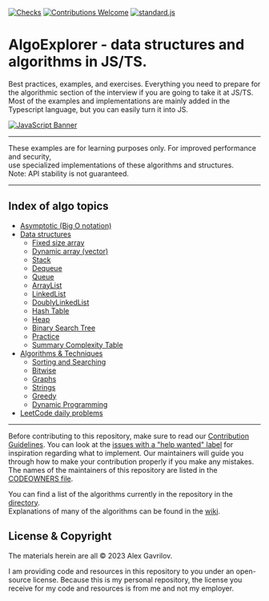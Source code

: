 <div align="left">
  
[![Checks][checks]][actions]
[![Contributions Welcome][welcome]](CONTRIBUTING.md)
[![standard.js][standard-logo]][standard-js]
  
</div>

<!-- Front Matter -->

# AlgoExplorer - data structures and algorithms in JS/TS. 

Best practices, examples, and exercises. Everything you need to prepare for the algorithmic section of the interview if you are going to take it at JS/TS.
Most of the examples and implementations are mainly added in the Typescript language, but you can easily turn it into JS.

<!-- Banner -->
[![JavaScript Banner][banner]](DIRECTORY.md)

***

<!-- Disclaimer -->
<div align="left">
These examples are for learning purposes only. For improved performance and security,<br/>
use specialized implementations of these algorithms and structures.<br/>
Note: API stability is not guaranteed.
</div>

***

## Index of algo topics

* [Asymptotic (Big O notation)](./asymptotics/Asymptotics.md)
* [Data structures](./data_structures/DataStructures.md)
    * [Fixed size array](#FixedSizeArray)
    * [Dynamic array (vector)](#DynamicArray)
    * [Stack](#Stack)
    * [Dequeue](#Dequeue)
    * [Queue](#Queue)
    * [ArrayList](#ArrayList)
    * [LinkedList](#LinkedList)
    * [DoublyLinkedList](#DoublyLinkedList)
    * [Hash Table](#HashTable)
    * [Heap](#Heap)
    * [Binary Search Tree](#BinarySearchTree)
    * [Practice](#Practice)
    * [Summary Complexity Table](#SummaryComplexityTable)
* [Algorithms & Techniques](#Algorithms)
    * [Sorting and Searching](#SortingSearching)
    * [Bitwise](#Bitwise)
    * [Graphs](#Graphs)
    * [Strings](#Graphs)
    * [Greedy](#Greedy)
    * [Dynamic Programming](#DP)
* [LeetCode daily problems](./leetcode_daily/INDEX.md)


***

Before contributing to this repository, make sure to read our [Contribution Guidelines](CONTRIBUTING.md). You can look
at the [issues with a "help wanted" label][help-wanted] for inspiration regarding what to implement.
Our maintainers will guide you through how to make your contribution properly if you make any mistakes.
The names of the maintainers of this repository are listed in the [CODEOWNERS file](.github/CODEOWNERS).

You can find a list of the algorithms currently in the repository in the [directory](DIRECTORY.md).<br/>
Explanations of many of the algorithms can be found in the [wiki][explanation].

## License & Copyright

The materials herein are all &copy; 2023 Alex Gavrilov.

I am providing code and resources in this repository to you under an open-source license. Because this is my personal repository, the license you receive for my code and resources is from me and not my employer.
<!-- Banner Image -->

[banner]: https://github.com/AlexGavrilov939/AlgoExplorer/assets/5443983/9a385e3a-b494-44a7-917e-9a09677b0b62

<!-- Badge Links -->

[standard-logo]: https://img.shields.io/badge/code%20style-standardjs-%23f3df49
[welcome]: https://img.shields.io/static/v1.svg?label=Contributions&message=Welcome&color=0059b3
[checks]: https://img.shields.io/github/actions/workflow/status/TheAlgorithms/JavaScript/Ci.yml?branch=master&label=checks

<!-- External Links -->

[standard-js]: https://standardjs.com/
[actions]: https://github.com/AlexGavrilov939/AlgoExplorer/actions
[explanation]: https://github.com/AlexGavrilov939/AlgoExplorer/wiki
[help-wanted]: https://github.com/AlexGavrilov939/AlgoExplorer/issues?q=is%3Aopen+is%3Aissue+label%3A%22help+wanted%22
